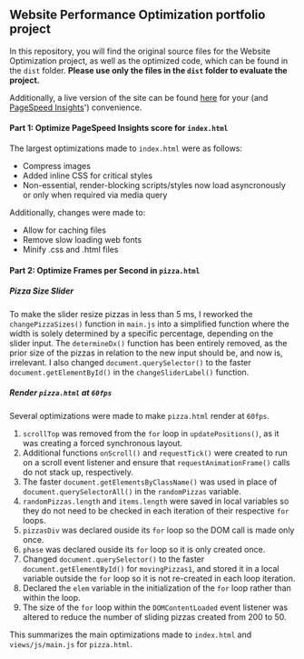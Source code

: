 ## Website Performance Optimization portfolio project

In this repository, you will find the original source files for the Website Optimization project, as well as the optimized code, which can be found in the `dist` folder. **Please use only the files in the `dist` folder to evaluate the project.**

Additionally, a live version of the site can be found [here](http://www.achateauenrose.com/udprojsit/) for your (and [PageSpeed Insights](https://developers.google.com/speed/pagespeed/insights/?url=achateauenrose.com%2Fudprojsit&tab=desktop)') convenience.

#### Part 1: Optimize PageSpeed Insights score for `index.html`

The largest optimizations made to `index.html` were as follows:
- Compress images
- Added inline CSS for critical styles
- Non-essential, render-blocking scripts/styles now load asyncronously or only when required via media query

Additionally, changes were made to:
- Allow for caching files
- Remove slow loading web fonts
- Minify .css and .html files

#### Part 2: Optimize Frames per Second in `pizza.html`

##### Pizza Size Slider

To make the slider resize pizzas in less than 5 ms, I reworked the `changePizzaSizes()` function in `main.js` into a simplified function where the width is solely determined by a specific percentage, depending on the slider input. The `determineDx()` function has been entirely removed, as the prior size of the pizzas in relation to the new input should be, and now is, irrelevant. I also changed `document.querySelector()` to the faster `document.getElementById()` in the `changeSliderLabel()` function.

##### Render `pizza.html` at `60fps`

Several optimizations were made to make `pizza.html` render at `60fps`. 
1. `scrollTop` was removed from the `for` loop in `updatePositions()`, as it was creating a forced synchronous layout.
2. Additional functions `onScroll()` and `requestTick()` were created to run on a scroll event listener and ensure that `requestAnimationFrame()` calls do not stack up, respectively.
3. The faster `document.getElementsByClassName()` was used in place of `document.querySelectorAll()` in the `randomPizzas` variable.
4. `randomPizzas.length` and `items.length` were saved in local variables so they do not need to be checked in each iteration of their respective `for` loops.
5. `pizzasDiv` was declared ouside its `for` loop so the DOM call is made only once.
6. `phase` was declared ouside its `for` loop so it is only created once.
7. Changed `document.querySelector()` to the faster `document.getElementById()` for `movingPizzas1`, and stored it in a local variable outside the `for` loop so it is not re-created in each loop iteration.
8. Declared the `elem` variable in the initialization of the `for` loop rather than within the loop.
9. The size of the `for` loop within the `DOMContentLoaded` event listener was altered to reduce the number of sliding pizzas created from 200 to 50.

This summarizes the main optimizations made to `index.html` and `views/js/main.js` for `pizza.html`.